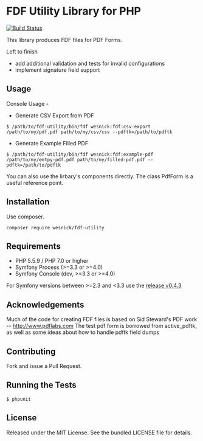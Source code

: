FDF Utility Library for PHP
===========================

[![Build Status](https://travis-ci.org/wesnick/fdf-utility.png)](https://travis-ci.org/wesnick/fdf-utility)

This library produces FDF files for PDF Forms.

Left to finish
- add additional validation and tests for invalid configurations
- implement signature field support


## Usage

Console Usage -
- Generate CSV Export from PDF
```
$ /path/to/fdf-utility/bin/fdf wesnick:fdf:csv-export /path/to/my/pdf.pdf path/to/my/csv/csv --pdftk=/path/to/pdftk
```

- Generate Example Filled PDF
```
$ /path/to/fdf-utility/bin/fdf wesnick:fdf:example-pdf /path/to/my/emtpy-pdf.pdf path/to/my/filled-pdf.pdf --pdftk=/path/to/pdftk
```

You can also use the lirbary's components directly.  The class PdfForm is a useful reference point.


## Installation

Use composer.

```
composer require wesnick/fdf-utility
```

## Requirements

- PHP 5.5.9 / PHP 7.0 or higher
- Symfony Process (>=3.3 or >=4.0)
- Symfony Console (dev, >=3.3 or >=4.0)

For Symfony versions between >=2.3 and <3.3 use the [release v0.4.3](https://github.com/wesnick/fdf-utility/releases/tag/v0.4.3)

## Acknowledgements

Much of the code for creating FDF files is based on Sid Steward's PDF work -- http://www.pdflabs.com
The test pdf form is borrowed from active_pdftk, as well as some ideas about how to handle pdftk field dumps

## Contributing

Fork and issue a Pull Request.

## Running the Tests

```
$ phpunit
```

## License

Released under the MIT License. See the bundled LICENSE file for details.

